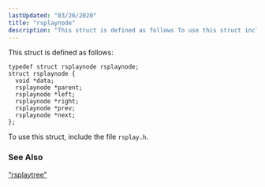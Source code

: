 ```yaml
---
lastUpdated: "03/26/2020"
title: "rsplaynode"
description: "This struct is defined as follows To use this struct include the file rsplay h Section 68 69 rsplaytree..."
---
```


This struct is defined as follows:

```
typedef struct rsplaynode rsplaynode;
struct rsplaynode {
  void *data;
  rsplaynode *parent;
  rsplaynode *left;
  rsplaynode *right;
  rsplaynode *prev;
  rsplaynode *next;
};
```

To use this struct, include the file `rsplay.h`.

### <a name="idp34532832"></a> See Also

[“rsplaytree”](/momentum/3/3-api/structs-rsplaytree)